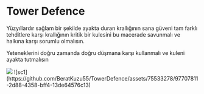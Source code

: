 <h1>Tower Defence</h1>

<p> Yüzyıllardır sağlam bir şekilde ayakta duran krallığının sana güveni tam farklı tehditlere karşı krallığının kritik bir kulesini bu macerade savunmalı ve halkına karşı sorumlu olmalısın. </p>
<p> Yeteneklerini doğru zamanda doğru düşmana karşı kullanmalı ve kuleni ayakta tutmalısın </p>

<img src="https://github.com/BeratKuzu55/TowerDefence/assets/75533278/97707811-2d88-4358-bff4-13de64576c13">
![sc1](https://github.com/BeratKuzu55/TowerDefence/assets/75533278/97707811-2d88-4358-bff4-13de64576c13)
